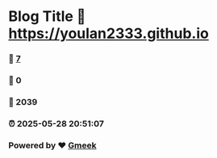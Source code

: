 # Blog Title :link: https://youlan2333.github.io 
### :page_facing_up: [7](https://youlan2333.github.io/tag.html) 
### :speech_balloon: 0 
### :hibiscus: 2039 
### :alarm_clock: 2025-05-28 20:51:07 
### Powered by :heart: [Gmeek](https://github.com/Meekdai/Gmeek)
